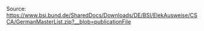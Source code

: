 Source: https://www.bsi.bund.de/SharedDocs/Downloads/DE/BSI/ElekAusweise/CSCA/GermanMasterList.zip?__blob=publicationFile